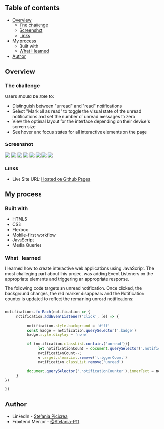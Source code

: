 
## Table of contents

- [Overview](#overview)
  - [The challenge](#the-challenge)
  - [Screenshot](#screenshot)
  - [Links](#links)
- [My process](#my-process)
  - [Built with](#built-with)
  - [What I learned](#what-i-learned)
- [Author](#author)



## Overview

### The challenge

Users should be able to:

- Distinguish between "unread" and "read" notifications
- Select "Mark all as read" to toggle the visual state of the unread notifications and set the number of unread messages to zero
- View the optimal layout for the interface depending on their device's screen size
- See hover and focus states for all interactive elements on the page

### Screenshot

![](./screenshot.jpg)
![](./assets/screenshots/desktop-1.png)
![](./assets/screenshots/desktop-2.png)
![](./assets/screenshots/desktop-3.png)
![](./assets/screenshots/mobile-1.png)
![](./assets/screenshots/mobile-2.png)
![](./assets/screenshots/mobile-3.png)
![](./assets/screenshots/mobile-4.png)

### Links

- Live Site URL: [Hosted on Github Pages](https://stefania-p11.github.io/notifications-page/)

## My process

### Built with

- HTML5
- CSS
- Flexbox
- Mobile-first workflow
- JavaScript
- Media Queries

### What I learned


I learned how to create interactive web applications using JavaScript. The most challeging part about this project was adding Event Listeners on the appropriate elements and triggering an appropriate response. 

The following code targets an unread notification. Once clicked, the background changes, the red marker disappears and the Notification counter is updated to reflect the remaining unread notifications:

```js

notifications.forEach(notification => {
     notification.addEventListener('click', (e) => {
          
          notification.style.background = '#fff'
          const badge = notification.querySelector('.badge')
          badge.style.display = 'none'
         
          if (notification.classList.contains('unread')){
               let notificationCount = document.querySelector('.notificationCounter').innerText
               notificationCount--;
               e.target.classList.remove('triggerCount')
               notification.classList.remove('unread')
         
          document.querySelector('.notificationCounter').innerText = notificationCount;
     }
})

})


````



## Author

- LinkedIn - [Stefania Piciorea](https://www.linkedin.com/feed/)
- Frontend Mentor - [@Stefania-P11](https://www.frontendmentor.io/profile/Stefania-P11)


